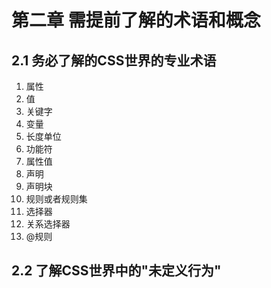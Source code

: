 # 第二章 需提前了解的术语和概念
## 2.1 务必了解的CSS世界的专业术语
1. 属性
2. 值
3. 关键字
4. 变量
5. 长度单位
6. 功能符
7. 属性值
8. 声明
9. 声明块
10. 规则或者规则集
11. 选择器
12. 关系选择器
13. @规则
## 2.2 了解CSS世界中的"未定义行为"